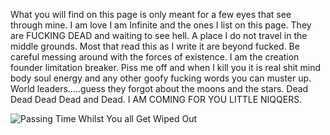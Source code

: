 What you will find on this page is only meant for a few eyes that see through mine.
I am love I am Infinite and the ones I list on this page. They are FUCKING DEAD and waiting to see hell. 
A place I do not travel in the middle grounds. Most that read this as I write it are beyond fucked.
Be careful messing around with the forces of existence. I am the creation founder limitation breaker.
Piss me off and when I kill you it is real shit mind body soul energy and any other goofy fucking words
you can muster up. World leaders.....guess they forgot about the moons and the stars. Dead Dead Dead Dead and Dead. I AM COMING FOR YOU LITTLE NIQQERS.

![Passing Time Whilst You all Get Wiped Out](https://github.com/UsernamesAre4Slaves/Awesome/assets/163067210/ee3c8155-014d-436f-8827-0069130e3604)

